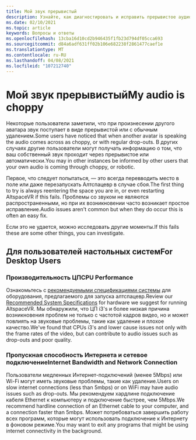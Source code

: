 ```yaml
---
title: Мой звук прерывистый
description: Узнайте, как диагностировать и исправить прерывистое аудио в Алтспацевр событиях.
ms.date: 02/10/2021
ms.topic: article
keywords: Вопросы и ответы
ms.openlocfilehash: 13cba16d10cd2b946435f1fb23d794df05cca693
ms.sourcegitcommit: d84a6adf631ff02b106e682238f2861477caef1e
ms.translationtype: MT
ms.contentlocale: ru-RU
ms.lasthandoff: 04/08/2021
ms.locfileid: "107212740"
---
```

# <a name="my-audio-is-choppy"></a><span data-ttu-id="1c8a1-104">Мой звук прерывистый</span><span class="sxs-lookup"><span data-stu-id="1c8a1-104">My audio is choppy</span></span>

<span data-ttu-id="1c8a1-105">Некоторые пользователи заметили, что при произнесении другого аватара звук поступает в виде прерывистой или с обычным удалением.</span><span class="sxs-lookup"><span data-stu-id="1c8a1-105">Some users have noticed that when another avatar is speaking the audio comes across as choppy, or with regular drop-outs.</span></span> <span data-ttu-id="1c8a1-106">В других случаях другие пользователи могут получать информацию о том, что ваш собственный звук проходит через прерывистое или автоматически.</span><span class="sxs-lookup"><span data-stu-id="1c8a1-106">You may in other instances be informed by other users that your own audio is coming through choppy, or robotic.</span></span>

<span data-ttu-id="1c8a1-107">Первое, что следует попытаться, — это всегда перевводить место в поле или даже перезапускать Алтспацевр в случае сбоя.</span><span class="sxs-lookup"><span data-stu-id="1c8a1-107">The first thing to try is always reentering the space you are in, or even restarting AltspaceVR if this fails.</span></span> <span data-ttu-id="1c8a1-108">Проблемы со звуком не являются распространенными, но при их возникновении часто возникает простое исправление.</span><span class="sxs-lookup"><span data-stu-id="1c8a1-108">Audio issues aren't common but when they do occur this is often an easy fix.</span></span> 

<span data-ttu-id="1c8a1-109">Если это не удается, можно исследовать другие моменты.</span><span class="sxs-lookup"><span data-stu-id="1c8a1-109">If this fails these are some other things, you can investigate.</span></span> 

## <a name="for-desktop-users"></a><span data-ttu-id="1c8a1-110">Для пользователей настольных систем</span><span class="sxs-lookup"><span data-stu-id="1c8a1-110">For Desktop Users</span></span>

### <a name="cpu-performance"></a><span data-ttu-id="1c8a1-111">Производительность ЦП</span><span class="sxs-lookup"><span data-stu-id="1c8a1-111">CPU Performance</span></span>

<span data-ttu-id="1c8a1-112">Ознакомьтесь с [рекомендуемыми спецификациями системы](../getting-started/system-requirements.md) для оборудования, предлагаемого для запуска алтспацевр.</span><span class="sxs-lookup"><span data-stu-id="1c8a1-112">Review our [Recommended System Specifications](../getting-started/system-requirements.md) for hardware we suggest for running AltspaceVR.</span></span> <span data-ttu-id="1c8a1-113">Мы обнаружили, что ЦП i3's и более низкая причина возникновения проблем не только с частотой кадров видео, но и может повлиять на звуковые проблемы, такие как удаление и плохое качество.</span><span class="sxs-lookup"><span data-stu-id="1c8a1-113">We've found that CPUs i3's and lower cause issues not only with the frame rates of the video, but can contribute to audio issues such as drop-outs and poor quality.</span></span>

### <a name="internet-bandwidth-and-network-connection"></a><span data-ttu-id="1c8a1-114">Пропускная способность Интернета и сетевое подключение</span><span class="sxs-lookup"><span data-stu-id="1c8a1-114">Internet Bandwidth and Network Connection</span></span>

<span data-ttu-id="1c8a1-115">Пользователи медленных Интернет-подключений (менее 5Mbps) или Wi-Fi могут иметь звуковые проблемы, такие как удаление.</span><span class="sxs-lookup"><span data-stu-id="1c8a1-115">Users on slow internet connections (less than 5mbps) or on WiFi may have audio issues such as drop-outs.</span></span> <span data-ttu-id="1c8a1-116">Мы рекомендуем хардлине подключение кабеля Ethernet к компьютеру и подключение быстрее, чем 5Mbps.</span><span class="sxs-lookup"><span data-stu-id="1c8a1-116">We recommend hardline connection of an Ethernet cable to your computer, and a connection faster than 5mbps.</span></span> <span data-ttu-id="1c8a1-117">Может потребоваться завершить работу всех программ, которые могут использовать подключение к Интернету в фоновом режиме.</span><span class="sxs-lookup"><span data-stu-id="1c8a1-117">You may want to exit any programs that might be using internet connectivity in the background.</span></span>